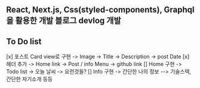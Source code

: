 ## React, Next.js, Css(styled-components), Graphql 을 활용한 개발 블로그 devlog 개발

## To Do list

[x] 포스트 Card view로 구현
-> Image
-> Title
-> Description
-> post Date
[x] 헤더 추가
-> Home link
-> Post / info Menu
-> github link
[] Home 구현
-> Todo list
-> 오늘 날씨
-> 요런것들?
[] Info 구현
-> 간단한 나의 정보
--> 기술스택, 간단한 자기소개 등등
